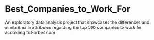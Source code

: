# Best_Companies_to_Work_For
An exploratory data analysis project that showcases the differences and similarities in attributes regarding the top 500 companies to work for according to Forbes.com
